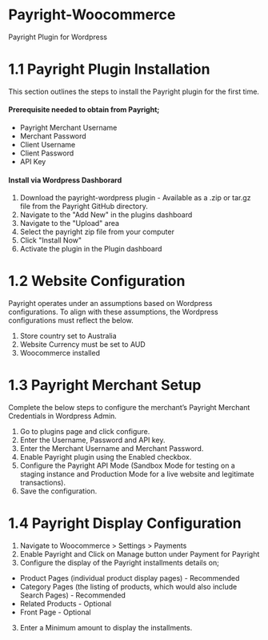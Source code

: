 # Payright-Woocommerce

Payright Plugin for Wordpress

# 1.1 Payright Plugin Installation
This section outlines the steps to install the Payright plugin for the first time.

#### Prerequisite needed to obtain from Payright;
+ Payright Merchant Username
+ Merchant Password
+ Client Username
+ Client Password 
+ API Key

#### Install via Wordpress Dashborard

1. Download the payright-wordpress plugin - Available as a .zip or tar.gz file from the Payright GitHub directory.
2. Navigate to the "Add New" in the plugins dashboard
2. Navigate to the "Upload" area
3. Select the payright zip file from your computer
4. Click "Install Now"
5. Activate the plugin in the Plugin dashboard

# 1.2	Website Configuration
Payright operates under an assumptions based on Wordpress configurations. To align with these assumptions, the Wordpress configurations must reflect the below.

1. Store country set to Australia
2. Website Currency must be set to AUD
3. Woocommerce installed
 

# 1.3	Payright Merchant Setup
Complete the below steps to configure the merchant’s Payright Merchant Credentials in Wordpress Admin.

1. Go to plugins page and click configure.
2. Enter the Username, Password and API key.
3. Enter the Merchant Username and Merchant Password.
4. Enable Payright plugin using the Enabled checkbox.
5. Configure the Payright API Mode (Sandbox Mode for testing on a staging instance and Production Mode for a live website and legitimate transactions).
6. Save the configuration.

# 1.4	Payright Display Configuration

1. Navigate to Woocommerce > Settings > Payments
2. Enable Payright and Click on Manage button under Payment for Payright
3. Configure the display of the Payright installments details on;
+ Product Pages (individual product display pages)  - Recommended
+ Category  Pages (the listing of products, which would also include Search Pages) - Recommended
+ Related Products - Optional
+ Front Page  - Optional
3. Enter a Minimum amount to display the installments.
